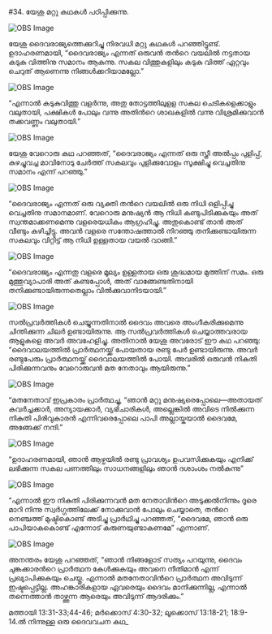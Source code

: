 #34. യേശു മറ്റു കഥകള്‍ പഠിപ്പിക്കുന്നു.

![OBS Image](https://cdn.door43.org/obs/jpg/360px/obs-en-34-01.jpg)

യേശു ദൈവരാജ്യത്തെക്കുറിച്ചു നിരവധി മറ്റു കഥകള്‍ പറഞ്ഞിട്ടുണ്ട്. ഉദാഹരണമായി, “ദൈവരാജ്യം എന്നത് ഒരുവന്‍ തന്‍റെ വയലില്‍ നട്ടതായ കടുകു വിത്തിനു സമാനം ആകുന്നു. സകല വിത്തുകളിലും കടുകു വിത്ത് ഏറ്റവും ചെറുത് ആണെന്നു നിങ്ങള്‍ക്കറിയാമല്ലോ.”

![OBS Image](https://cdn.door43.org/obs/jpg/360px/obs-en-34-02.jpg)

“എന്നാല്‍ കടുകുവിത്തു വളര്‍ന്നു, അതു തോട്ടത്തിലുളള സകല ചെടികളെക്കാളും വലുതായി, പക്ഷികള്‍ പോലും വന്നു അതിന്‍റെ ശാഖകളില്‍ വന്നു വിശ്രമിക്കുവാന്‍ തക്കവണ്ണം വലുതായി.” 

![OBS Image](https://cdn.door43.org/obs/jpg/360px/obs-en-34-03.jpg)

യേശു വേറൊരു കഥ പറഞ്ഞത്, “ദൈവരാജ്യം എന്നത് ഒരു സ്ത്രീ അല്‍പ്പം പുളിപ്പ്, കുഴച്ചുവച്ച മാവിനോടു ചേര്‍ത്ത് സകലവും പുളിക്കുവോളം സൂക്ഷിച്ചു വെച്ചതിനു സമാനം എന്ന് പറഞ്ഞു.”

![OBS Image](https://cdn.door43.org/obs/jpg/360px/obs-en-34-04.jpg)

“ദൈവരാജ്യം എന്നത് ഒരു വ്യക്തി തന്‍റെ വയലില്‍ ഒരു നിധി ഒളിപ്പിച്ചു വെച്ചതിനു സമാനമാണ്. വേറൊരു മനുഷ്യന്‍ ആ നിധി കണ്ടുപിടിക്കുകയും  അത് സ്വന്തമാക്കണമെന്നു വളരെയധികം ആഗ്രഹിച്ചു. അതുകൊണ്ട് താന്‍ അത് വീണ്ടും കുഴിച്ചിട്ടു. അവന്‍ വളരെ സന്തോഷത്താല്‍ നിറഞ്ഞു തനിക്കുണ്ടായിരുന്ന സകലവും വിറ്റിട്ട് ആ നിധി ഉള്ളതായ വയല്‍ വാങ്ങി.”  

![OBS Image](https://cdn.door43.org/obs/jpg/360px/obs-en-34-05.jpg)

“ദൈവരാജ്യം എന്നതു വളരെ മൂല്യം ഉള്ളതായ ഒരു ശുദ്ധമായ മുത്തിന് സമം. ഒരു മുത്തുവ്യാപാരി അത് കണ്ടപ്പോള്‍, അത് വാങ്ങേണ്ടതിനായി തനിക്കുണ്ടായിരുന്നതെല്ലാം  വില്‍ക്കുവാനിടയായി.”

![OBS Image](https://cdn.door43.org/obs/jpg/360px/obs-en-34-06.jpg)

സല്‍പ്രവര്‍ത്തികള്‍ ചെയ്യുന്നതിനാല്‍ ദൈവം അവരെ അംഗീകരിക്കുമെന്നു ചിന്തിക്കുന്ന ചിലര്‍ ഉണ്ടായിരുന്നു. ആ സല്‍പ്രവര്‍ത്തികള്‍ ചെയ്യാത്തവരായ ആളുകളെ അവര്‍ അവഹേളിച്ചു. അതിനാല്‍ യേശു അവരോട് ഈ കഥ പറഞ്ഞു: “ദൈവാലയത്തില്‍ പ്രാര്‍ത്ഥനയ്ക്ക് പോയതായ രണ്ടു പേര്‍ ഉണ്ടായിരുന്നു. അവര്‍ രണ്ടുപേരും പ്രാര്‍ത്ഥനയ്ക്ക് ദൈവാലയത്തില്‍ പോയി. അവരില്‍ ഒരുവന്‍ നികുതി പിരിക്കുന്നവനും വേറൊരുവന്‍ മത നേതാവും ആയിരുന്നു.”

![OBS Image](https://cdn.door43.org/obs/jpg/360px/obs-en-34-07.jpg)

“മതനേതാവ്‌ ഇപ്രകാരം പ്രാര്‍ത്ഥച്ചു, “ഞാന്‍ മറ്റു മനുഷ്യരെപ്പോലെ—അതായത് കവര്‍ച്ചക്കാര്‍, അന്യായക്കാര്‍, വ്യഭിചാരികള്‍, അല്ലെങ്കില്‍ അവിടെ നില്‍ക്കുന്ന നികുതി പിരിവുകാരന്‍ എന്നിവരെപ്പോലെ പാപി അല്ലായ്കയാല്‍ ദൈവമേ, അങ്ങേക്ക് നന്ദി.”

![OBS Image](https://cdn.door43.org/obs/jpg/360px/obs-en-34-08.jpg)

“ഉദാഹരണമായി, ഞാന്‍ ആഴ്ചയില്‍ രണ്ടു പ്രാവശ്യം ഉപവസിക്കുകയും എനിക്ക് ലഭിക്കുന്ന സകല പണത്തിലും സാധനങ്ങളിലും ഞാന്‍ ദശാംശം നല്‍കുന്നു”

![OBS Image](https://cdn.door43.org/obs/jpg/360px/obs-en-34-09.jpg)

“എന്നാല്‍ ഈ നികുതി പിരിക്കുന്നവന്‍ മത നേതാവിന്‍റെ അടുക്കല്‍നിന്നും ദൂരെ മാറി നിന്നു സ്വര്‍ഗ്ഗത്തിലേക്ക് നോക്കുവാന്‍ പോലും ചെയ്യാതെ, തന്‍റെ നെഞ്ചത്ത് മുഷ്ടികൊണ്ട് അടിച്ചു പ്രാര്‍ഥിച്ചു പറഞ്ഞത്, “ദൈവമേ, ഞാന്‍ ഒരു പാപിയാകകൊണ്ട് എന്നോട് കരുണയുണ്ടാകണമേ” എന്നാണ്. 

![OBS Image](https://cdn.door43.org/obs/jpg/360px/obs-en-34-10.jpg)

അനന്തരം യേശു പറഞ്ഞത്, “ഞാന്‍ നിങ്ങളോട് സത്യം പറയുന്നു, ദൈവം ചുങ്കക്കാരന്‍റെ പ്രാര്‍ത്ഥന കേള്‍ക്കുകയും അവനെ നീതിമാന്‍ എന്ന് പ്രഖ്യാപിക്കുകയും ചെയ്തു. എന്നാല്‍ മതനേതാവിന്‍റെ പ്രാര്‍ത്ഥന അവിടുന്ന് ഇഷ്ടപ്പെട്ടില്ല. അഹങ്കാരികളായ ഏവരെയും ദൈവം മാനിക്കുന്നില്ല, എന്നാല്‍ തന്നെത്താന്‍ താഴ്ത്തുന്ന ആരെയും അവിടുന്ന് ആദരിക്കും.”  

മത്തായി 13:31-33;44-46; മര്‍ക്കൊസ് 4:30-32; ലൂക്കൊസ് 13:18-21; 18:9-14.ല്‍ നിന്നുള്ള ഒരു ദൈവവചന കഥ_

